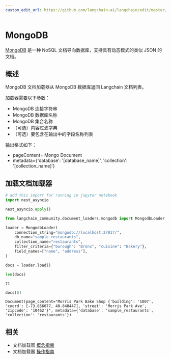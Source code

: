```yaml
---
custom_edit_url: https://github.com/langchain-ai/langchain/edit/master/docs/docs/integrations/document_loaders/mongodb.ipynb
---
```


# MongoDB

[MongoDB](https://www.mongodb.com/) 是一种 NoSQL 文档导向数据库，支持具有动态模式的类似 JSON 的文档。

## 概述

MongoDB 文档加载器从 MongoDB 数据库返回 Langchain 文档列表。

加载器需要以下参数：

*   MongoDB 连接字符串
*   MongoDB 数据库名称
*   MongoDB 集合名称
*   （可选）内容过滤字典
*   （可选）要包含在输出中的字段名称列表

输出格式如下：

- pageContent= Mongo Document
- metadata={'database': '[database_name]', 'collection': '[collection_name]'}

## 加载文档加载器


```python
# add this import for running in jupyter notebook
import nest_asyncio

nest_asyncio.apply()
```


```python
from langchain_community.document_loaders.mongodb import MongodbLoader
```


```python
loader = MongodbLoader(
    connection_string="mongodb://localhost:27017/",
    db_name="sample_restaurants",
    collection_name="restaurants",
    filter_criteria={"borough": "Bronx", "cuisine": "Bakery"},
    field_names=["name", "address"],
)
```


```python
docs = loader.load()

len(docs)
```



```output
71
```



```python
docs[0]
```



```output
Document(page_content="Morris Park Bake Shop {'building': '1007', 'coord': [-73.856077, 40.848447], 'street': 'Morris Park Ave', 'zipcode': '10462'}", metadata={'database': 'sample_restaurants', 'collection': 'restaurants'})
```

## 相关

- 文档加载器 [概念指南](/docs/concepts/#document-loaders)
- 文档加载器 [操作指南](/docs/how_to/#document-loaders)